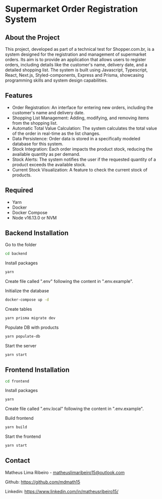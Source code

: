# Supermarket Order Registration System

## About the Project
This project, developed as part of a technical test for Shopper.com.br, is a system designed for the registration and management of supermarket orders. Its aim is to provide an application that allows users to register orders, including details like the customer's name, delivery date, and a detailed shopping list. The system is built using Javascript, Typescript, React, Next.js, Styled-components, Express and Prisma, showcasing programming skills and system design capabilities.

## Features
- Order Registration: An interface for entering new orders, including the customer's name and delivery date.
- Shopping List Management: Adding, modifying, and removing items from the shopping list.
- Automatic Total Value Calculation: The system calculates the total value of the order in real-time as the list changes.
- Data Persistence: Order data is stored in a specifically modeled database for this system.
- Stock Integration: Each order impacts the product stock, reducing the available quantity as per demand.
- Stock Alerts: The system notifies the user if the requested quantity of a product exceeds the available stock.
- Current Stock Visualization: A feature to check the current stock of products.

## Required
* Yarn
* Docker
* Docker Compose
* Node v16.13.0 or NVM

## Backend Installation

Go to the folder
```bash
cd backend
```

Install packages
```bash
yarn
```

Create file called ".env" following the content in ".env.example".

Initialize the database

```bash
docker-compose up -d

```

Create tables
```bash
yarn prisma migrate dev

```

Populate DB with products
```bash
yarn populate-db

```

Start the server

```bash
yarn start

```
## Frontend Installation

```bash
cd frontend
```

Install packages
```bash
yarn
```

Create file called ".env.local" following the content in ".env.example".

Build frontend
```bash
yarn build
```

Start the frontend
```bash
yarn start
```

## Contact

Matheus Lima Ribeiro - matheuslimaribeiro15@outlook.com

Github: https://github.com/mdmath15

Linkedin: https://www.linkedin.com/in/matheusribeiro15/
